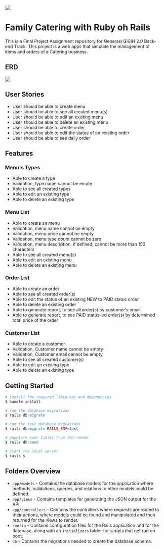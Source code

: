 <img align='center' src = "https://github.com/MyPumpkinz/Rails-Gigih2.0-Family-Cathering/blob/main/Header.png">

# Family Catering with Ruby oh Rails

This is a Final Project Assignment repository for Generasi GIGIH 2.0 Back-end Track. This project is a web apps that simulate the management of items and orders of a Catering business.

## ERD

<img align='center' src = "https://github.com/MyPumpkinz/Rails-Gigih2.0-Family-Cathering/blob/main/family-cathering.erd.png">


## User Stories 
- User should be able to create menu
- User should be able to see all created menu(s)
- User should be able to edit an existing menu
- User should be able to delete an existing menu
- User should be able to create order
- User should be able to edit the status of an existing order
- User should be able to see daily order

## Features
### Menu's Types
- Able to create a type
- Validation, type name cannot be empty
- Able to see all created types
- Able to edit an existing type
- Able to delete an existing type

### Menu List
- Able to create an menu
- Validation, menu name cannot be empty
- Validation, menu price cannot be empty
- Validation, menu type count cannot be zero
- Validation, menu description, if defined, cannot be more than 150 characters
- Able to see all created menu(s)
- Able to edit an existing menu
- Able to delete an existing menu

### Order List
- Able to create an order
- Able to see all created order(s)
- Able to edit the status of an existing NEW to PAID status order
- Able to delete an existing order
- Able to generate report, to see all order(s) by customer's email
- Able to generate report, to see PAID status-ed order(s) by determined total price of the order

### Customer List
- Able to create a customer
- Validation, Customer name cannot be empty
- Validation, Customer email cannot be empty
- Able to see all created customer(s)
- Able to edit an existing type
- Able to delete an existing type

## Getting Started
```ruby
# install the required libraries and depenencies
$ bundle install

# run the database migrations
$ rails db:migrate

# run the test database migrations
$ rails db:migrate RAILS_ENV=test

# populate some tables from the seeder
$ rails db:seed

# start the local server
$ rails s
```
## Folders Overview
- `app/models` - Contains the database models for the application where methods, validations, queries, and relations to other models could be defined.
- `app/views` - Contains templates for generating the JSON output for the API
- `app/controllers` - Contains the controllers where requests are routed to their actions, where models could be found and manipulated and then returned for the views to render.
- `config` - Contains configuration files for the Rails application and for the database, along with an `initializers` folder for scripts that get run on boot.
- `db` - Contains the migrations needed to create the database schema.

